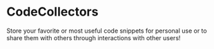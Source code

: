 # CodeCollectors
Store your favorite or most useful code snippets for personal use or to share them with others through interactions with other users! 
